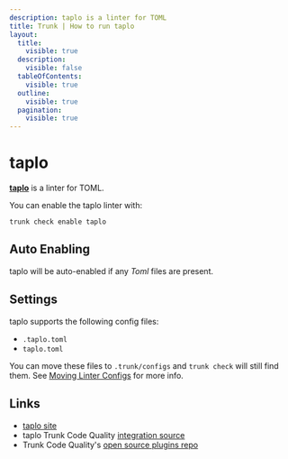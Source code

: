 ```yaml
---
description: taplo is a linter for TOML
title: Trunk | How to run taplo
layout:
  title:
    visible: true
  description:
    visible: false
  tableOfContents:
    visible: true
  outline:
    visible: true
  pagination:
    visible: true
---
```


# taplo

[**taplo**](https://github.com/tamasfe/taplo#readme) is a linter for TOML.

You can enable the taplo linter with:

```shell
trunk check enable taplo
```

## Auto Enabling

taplo will be auto-enabled if any *Toml* files are present.

## Settings

taplo supports the following config files:
* `.taplo.toml`
* `taplo.toml`

You can move these files to `.trunk/configs` and `trunk check` will still find them. See [Moving Linter Configs](..#moving-linter-configs) for more info.




## Links

- [taplo site](https://github.com/tamasfe/taplo#readme)
- taplo Trunk Code Quality [integration source](https://github.com/trunk-io/plugins/tree/main/linters/taplo)
- Trunk Code Quality's [open source plugins repo](https://github.com/trunk-io/plugins/tree/main)
